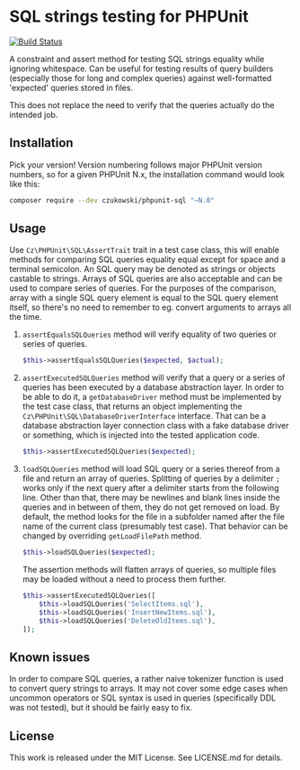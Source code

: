 SQL strings testing for PHPUnit
===============================

[![Build Status](https://travis-ci.org/czukowski/phpunit-sql.svg?branch=phpunit-6)](https://travis-ci.org/czukowski/phpunit-sql)

A constraint and assert method for testing SQL strings equality while ignoring whitespace.
Can be useful for testing results of query builders (especially those for long and complex
queries) against well-formatted 'expected' queries stored in files.

This does not replace the need to verify that the queries actually do the intended job.

Installation
------------

Pick your version! Version numbering follows major PHPUnit version numbers, so for a given
PHPUnit N.x, the installation command would look like this:

```sh
composer require --dev czukowski/phpunit-sql "~N.0"
```

Usage
-----

Use `Cz\PHPUnit\SQL\AssertTrait` trait in a test case class, this will enable methods for
comparing SQL queries equality equal except for space and a terminal semicolon. An SQL query
may be denoted as strings or objects castable to strings. Arrays of SQL queries are also
acceptable and can be used to compare series of queries. For the purposes of the comparison,
array with a single SQL query element is equal to the SQL query element itself, so there's
no need to remember to eg. convert arguments to arrays all the time.

1. `assertEqualsSQLQueries` method will verify equality of two queries or series of queries.
   
   ```php
   $this->assertEqualsSQLQueries($expected, $actual);
   ```

2. `assertExecutedSQLQueries` method will verify that a query or a series of queries has been
   executed by a database abstraction layer. In order to be able to do it, a `getDatabaseDriver`
   method must be implemented by the test case class, that returns an object implementing the
   `Cz\PHPUnit\SQL\DatabaseDriverInterface` interface. That can be a database abstraction layer
   connection class with a fake database driver or something, which is injected into the tested
   application code.
   
   ```php
   $this->assertExecutedSQLQueries($expected);
   ```

3. `loadSQLQueries` method will load SQL query or a series thereof from a file and return an
   array of queries. Splitting of queries by a delimiter `;` works only if the next query after
   a delimiter starts from the following line. Other than that, there may be newlines and blank
   lines inside the queries and in between of them, they do not get removed on load. By default,
   the method looks for the file in a subfolder named after the file name of the current class
   (presumably test case). That behavior can be changed by overriding `getLoadFilePath` method.
   
   ```php
   $this->loadSQLQueries($expected);
   ```
   
   The assertion methods will flatten arrays of queries, so multiple files may be loaded without
   a need to process them further.
   
   ```php
   $this->assertExecutedSQLQueries([
       $this->loadSQLQueries('SelectItems.sql'),
       $this->loadSQLQueries('InsertNewItems.sql'),
       $this->loadSQLQueries('DeleteOldItems.sql'),
   ]);
   ```


Known issues
------------

In order to compare SQL queries, a rather naive tokenizer function is used to convert query
strings to arrays. It may not cover some edge cases when uncommon operators or SQL syntax is
used in queries (specifically DDL was not tested), but it should be fairly easy to fix.

License
-------

This work is released under the MIT License. See LICENSE.md for details.
